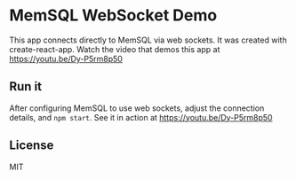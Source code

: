 MemSQL WebSocket Demo
=====================

This app connects directly to MemSQL via web sockets.  It was created with create-react-app.  Watch the video that demos this app at https://youtu.be/Dy-P5rm8p50

Run it
------

After configuring MemSQL to use web sockets, adjust the connection details, and `npm start`.  See it in action at https://youtu.be/Dy-P5rm8p50 

License
-------

MIT
